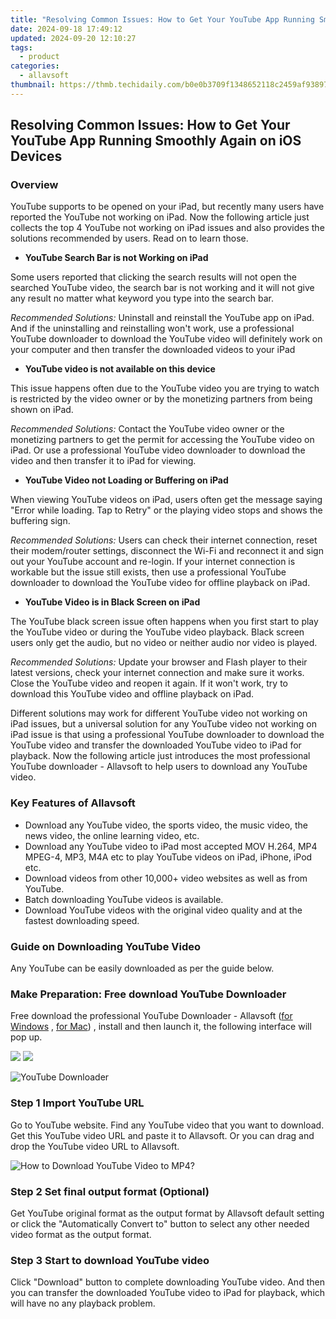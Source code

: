 ```yaml
---
title: "Resolving Common Issues: How to Get Your YouTube App Running Smoothly Again on iOS Devices"
date: 2024-09-18 17:49:12
updated: 2024-09-20 12:10:27
tags:
  - product
categories:
  - allavsoft
thumbnail: https://thmb.techidaily.com/b0e0b3709f1348652118c2459af9389796059e0f6579c4e1ae20b05da950739b.jpg
---
```


## Resolving Common Issues: How to Get Your YouTube App Running Smoothly Again on iOS Devices

### Overview

YouTube supports to be opened on your iPad, but recently many users have reported the YouTube not working on iPad. Now the following article just collects the top 4 YouTube not working on iPad issues and also provides the solutions recommended by users. Read on to learn those.

* **YouTube Search Bar is not Working on iPad**

Some users reported that clicking the search results will not open the searched YouTube video, the search bar is not working and it will not give any result no matter what keyword you type into the search bar.

_Recommended Solutions:_ Uninstall and reinstall the YouTube app on iPad. And if the uninstalling and reinstalling won't work, use a professional YouTube downloader to download the YouTube video will definitely work on your computer and then transfer the downloaded videos to your iPad

* **YouTube video is not available on this device**

This issue happens often due to the YouTube video you are trying to watch is restricted by the video owner or by the monetizing partners from being shown on iPad.

_Recommended Solutions:_ Contact the YouTube video owner or the monetizing partners to get the permit for accessing the YouTube video on iPad. Or use a professional YouTube video downloader to download the video and then transfer it to iPad for viewing.

* **YouTube Video not Loading or Buffering on iPad**

When viewing YouTube videos on iPad, users often get the message saying "Error while loading. Tap to Retry" or the playing video stops and shows the buffering sign.

_Recommended Solutions:_ Users can check their internet connection, reset their modem/router settings, disconnect the Wi-Fi and reconnect it and sign out your YouTube account and re-login. If your internet connection is workable but the issue still exists, then use a professional YouTube downloader to download the YouTube video for offline playback on iPad.

* **YouTube Video is in Black Screen on iPad**

The YouTube black screen issue often happens when you first start to play the YouTube video or during the YouTube video playback. Black screen users only get the audio, but no video or neither audio nor video is played.

_Recommended Solutions:_ Update your browser and Flash player to their latest versions, check your internet connection and make sure it works. Close the YouTube video and reopen it again. If it won't work, try to download this YouTube video and offline playback on iPad.

Different solutions may work for different YouTube video not working on iPad issues, but a universal solution for any YouTube video not working on iPad issue is that using a professional YouTube downloader to download the YouTube video and transfer the downloaded YouTube video to iPad for playback. Now the following article just introduces the most professional YouTube downloader - Allavsoft to help users to download any YouTube video.

### Key Features of Allavsoft

* Download any YouTube video, the sports video, the music video, the news video, the online learning video, etc.
* Download any YouTube video to iPad most accepted MOV H.264, MP4 MPEG-4, MP3, M4A etc to play YouTube videos on iPad, iPhone, iPod etc.
* Download videos from other 10,000+ video websites as well as from YouTube.
* Batch downloading YouTube videos is available.
* Download YouTube videos with the original video quality and at the fastest downloading speed.

### Guide on Downloading YouTube Video

Any YouTube can be easily downloaded as per the guide below.

### Make Preparation: Free download YouTube Downloader

Free download the professional YouTube Downloader - Allavsoft ([for Windows](https://tools.techidaily.com/allavsoft/products/) , [for Mac](https://tools.techidaily.com/allavsoft/products/)) , install and then launch it, the following interface will pop up.

[![](https://www.allavsoft.com/how-to/../images/how-to/free-download-win.jpg)](https://tools.techidaily.com/allavsoft/products/) [![](https://www.allavsoft.com/how-to/../images/how-to/free-download-mac.jpg)](https://tools.techidaily.com/allavsoft/products/)

![YouTube Downloader](https://www.allavsoft.com/how-to/../images/allavsoft/screen-shot-600.jpg)

### Step 1 Import YouTube URL

Go to YouTube website. Find any YouTube video that you want to download. Get this YouTube video URL and paste it to Allavsoft. Or you can drag and drop the YouTube video URL to Allavsoft.

![How to Download YouTube Video to MP4?](https://www.allavsoft.com/how-to/../images/how-to/download-rtmp-video/download-rtmp-video.jpg)

### Step 2 Set final output format (Optional)

Get YouTube original format as the output format by Allavsoft default setting or click the "Automatically Convert to" button to select any other needed video format as the output format.

### Step 3 Start to download YouTube video

Click "Download" button to complete downloading YouTube video. And then you can transfer the downloaded YouTube video to iPad for playback, which will have no any playback problem.

<ins class="adsbygoogle"
     style="display:block"
     data-ad-format="autorelaxed"
     data-ad-client="ca-pub-7571918770474297"
     data-ad-slot="1223367746"></ins>



<ins class="adsbygoogle"
     style="display:block"
     data-ad-client="ca-pub-7571918770474297"
     data-ad-slot="8358498916"
     data-ad-format="auto"
     data-full-width-responsive="true"></ins>
